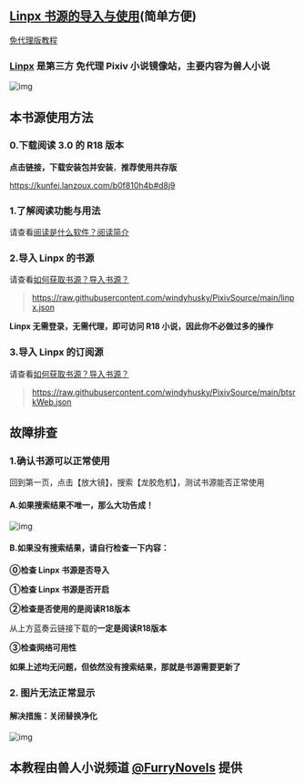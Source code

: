 ## [Linpx 书源的导入与使用](https://telegra.ph/FurryNovelsReading-05-04-07)(简单方便)

[免代理版教程](https://docs.qq.com/doc/DSVBUdWtHc0xQR3F1)

### [Linpx](http://www.furrynovel.xyz/) 是第三方 免代理 Pixiv 小说镜像站，主要内容为**兽人小说**

![img](https://telegra.ph/file/b42876352720a6f4b7515.png)



## 本书源使用方法

### 0.下载阅读 3.0 的 R18 版本

**点击链接，下载安装包并安装**，**推荐使用共存版**

https://kunfei.lanzoux.com/b0f810h4b#d8j9

### 1.了解阅读功能与用法

请查看[阅读是什么软件？阅读简介](https://github.com/windyhusky/PixivSource/blob/main/doc/Legado.md)

### 2.导入 Linpx 的书源

请查看[如何获取书源？导入书源？](https://github.com/windyhusky/PixivSource/blob/main/doc/Import.md)
>https://raw.githubusercontent.com/windyhusky/PixivSource/main/linpx.json

**Linpx 无需登录，无需代理，即可访问 R18 小说，因此你不必做过多的操作**

### 3.导入 Linpx 的订阅源

请查看[如何获取书源？导入书源？](https://github.com/windyhusky/PixivSource/blob/main/doc/Import.md)
> https://raw.githubusercontent.com/windyhusky/PixivSource/main/btsrkWeb.json

## 故障排查

### 1.确认书源可以正常使用

回到第一页，点击【放大镜】，搜索【龙胶危机】，测试书源能否正常使用

#### A.如果搜索结果不唯一，那么大功告成！

![img](https://telegra.ph/file/7a33b98d43b378f0ab59f.png)



#### B.如果没有搜索结果，请自行检查一下内容：

**⓪检查 Linpx 书源是否导入**

**①检查 Linpx 书源是否开启**

**②检查是否使用的是阅读R18版本**

从上方蓝奏云链接下载的**一定是阅读R18版本**

**③检查网络可用性**

**如果上述均无问题，但依然没有搜索结果，那就是书源需要更新了**



### 2. 图片无法正常显示

#### 解决措施：关闭替换净化

![img](https://telegra.ph/file/c91258bc36af99210c162.png)



## 本教程由兽人小说频道 [@FurryNovels](https://t.me/FurryNovels) 提供

